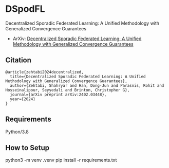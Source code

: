 # DSpodFL
Decentralized Sporadic Federated Learning: A Unified Methodology with Generalized Convergence Guarantees

- ArXiv: [Decentralized Sporadic Federated Learning: A Unified Methodology with Generalized Convergence Guarantees](https://arxiv.org/abs/2402.03448)

## Citation
```
@article{zehtabi2024decentralized,
  title={Decentralized Sporadic Federated Learning: A Unified Methodology with Generalized Convergence Guarantees},
  author={Zehtabi, Shahryar and Han, Dong-Jun and Parasnis, Rohit and Hosseinalipour, Seyyedali and Brinton, Christopher G},
  journal={arXiv preprint arXiv:2402.03448},
  year={2024}
}
```

## Requirements

Python/3.8

## How to Setup

python3 -m venv .venv
pip install -r requirements.txt